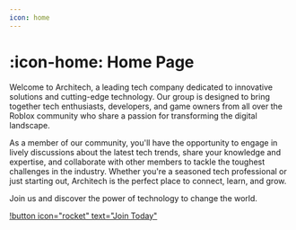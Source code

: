 ```yaml
---
icon: home
---
```


# :icon-home: Home Page

Welcome to Architech, a leading tech company dedicated to innovative solutions and cutting-edge technology. Our group is designed to bring together tech enthusiasts, developers, and game owners from all over the Roblox community who share a passion for transforming the digital landscape.

As a member of our community, you'll have the opportunity to engage in lively discussions about the latest tech trends, share your knowledge and expertise, and collaborate with other members to tackle the toughest challenges in the industry. Whether you're a seasoned tech professional or just starting out, Architech is the perfect place to connect, learn, and grow.

Join us and discover the power of technology to change the world.


[!button icon="rocket" text="Join Today"](https://discord.gg/architech)



